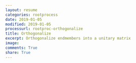```yaml
---
layout: resume
categories: rootprocess
date: 2019-01-05
modified: 2019-01-05
processurl: rootproc-orthogonalize
title: Orthogonalize
excerpt: Orthogonalize endmembers into a unitary matrix
image: 
comments: True
share: True
---
```

